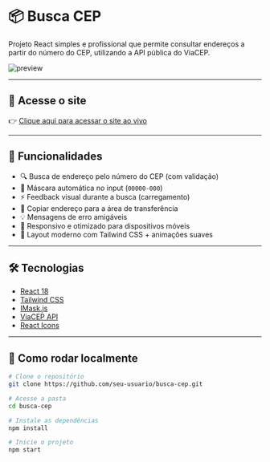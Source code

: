 # 📦 Busca CEP

Projeto React simples e profissional que permite consultar endereços a partir do número do CEP, utilizando a API pública do ViaCEP.

![preview](https://busca-cep-blond.vercel.app/preview.png) <!-- Adicione imagem do site aqui, se desejar -->

---

## 🔗 Acesse o site

👉 [Clique aqui para acessar o site ao vivo](https://busca-cep-blond.vercel.app)

---

## 🧠 Funcionalidades

- 🔍 Busca de endereço pelo número do CEP (com validação)
- 🎯 Máscara automática no input (`00000-000`)
- ⚡ Feedback visual durante a busca (carregamento)
- 💾 Copiar endereço para a área de transferência
- 💡 Mensagens de erro amigáveis
- 📱 Responsivo e otimizado para dispositivos móveis
- 💅 Layout moderno com Tailwind CSS + animações suaves

---

## 🛠️ Tecnologias

- [React 18](https://reactjs.org/)
- [Tailwind CSS](https://tailwindcss.com/)
- [IMask.js](https://imask.js.org/)
- [ViaCEP API](https://viacep.com.br/)
- [React Icons](https://react-icons.github.io/react-icons/)

---

## 🚀 Como rodar localmente

```bash
# Clone o repositório
git clone https://github.com/seu-usuario/busca-cep.git

# Acesse a pasta
cd busca-cep

# Instale as dependências
npm install

# Inicie o projeto
npm start
